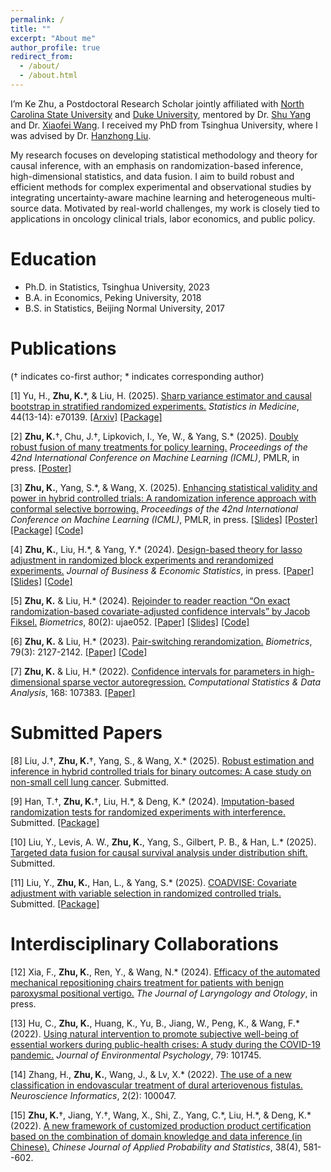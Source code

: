 ```yaml
---
permalink: /
title: ""
excerpt: "About me"
author_profile: true
redirect_from: 
  - /about/
  - /about.html
---
```


I’m Ke Zhu, a Postdoctoral Research Scholar jointly affiliated with [North Carolina State University](https://statistics.sciences.ncsu.edu/people/kzhu24/) and [Duke University](https://biostat.duke.edu/profile/ke-zhu), mentored by Dr. [Shu Yang](https://shuyang.wordpress.ncsu.edu) and Dr. [Xiaofei Wang](https://biostat.duke.edu/profile/xiaofei-wang). I received my PhD from Tsinghua University, where I was advised by Dr. [Hanzhong Liu](https://www.stat.tsinghua.edu.cn/en/info/1023/1050.htm).

My research focuses on developing statistical methodology and theory for causal inference, with an emphasis on randomization-based inference, high-dimensional statistics, and data fusion. I aim to build robust and efficient methods for complex experimental and observational studies by integrating uncertainty-aware machine learning and heterogeneous multi-source data. Motivated by real-world challenges, my work is closely tied to applications in oncology clinical trials, labor economics, and public policy.


Education
======
* Ph.D. in Statistics, Tsinghua University, 2023
* B.A. in Economics, Peking University, 2018
* B.S. in Statistics, Beijing Normal University, 2017

Publications
======
(† indicates co-first author; \* indicates corresponding author)

[1] Yu, H., **Zhu, K.**\*, & Liu, H. (2025). [Sharp variance estimator and causal bootstrap in stratified randomized experiments.](https://onlinelibrary.wiley.com/doi/10.1002/sim.70139) *Statistics in Medicine*, 44(13-14): e70139. [[Arxiv]](https://arxiv.org/abs/2401.16667) [[Package]](https://github.com/yu-hao-yang/CausalBootstrap)

[2] **Zhu, K.**†, Chu, J.†, Lipkovich, I., Ye, W., & Yang, S.\* (2025). [Doubly robust fusion of many treatments for policy learning.](http://arxiv.org/abs/2505.08092) *Proceedings of the 42nd International Conference on Machine Learning (ICML)*, PMLR, in press. [[Poster]](https://drive.google.com/file/d/1CoTnqpwHshFU7k6rgy3vbGFcBC5OAgsk/view?usp=sharing)

[3] **Zhu, K.**, Yang, S.\*, & Wang, X. (2025). [Enhancing statistical validity and power in hybrid controlled trials: A randomization inference approach with conformal selective borrowing.](https://arxiv.org/abs/2410.11713) *Proceedings of the 42nd International Conference on Machine Learning (ICML)*, PMLR, in press. [[Slides]](https://drive.google.com/file/d/1LkTDY12CjUL0BAGQAt4JmOBlgk-MN3Ix/view?usp=sharing) [[Poster]](https://drive.google.com/file/d/1g5vFT6irtPWFQWwh6AGe-iYCvMF4z0B2/view?usp=share_link) [[Package]](https://github.com/ke-zhu/intFRT) [[Code]](https://github.com/ke-zhu/frt-csb-code)

[4] **Zhu, K.**, Liu, H.\*, & Yang, Y.\* (2024). [Design-based theory for lasso adjustment in randomized block experiments and rerandomized experiments.](https://www.tandfonline.com/doi/full/10.1080/07350015.2024.2403381) *Journal of Business & Economic Statistics*, in press. [[Paper]](https://drive.google.com/file/d/1CG2LFFoNklAKZGLoSOexTEjpcvv6VI_c/view?usp=share_link) [[Slides]](https://drive.google.com/file/d/1U_IFeQeBr02D8ypQrqGq7UoJ7Ffw8huE/view?usp=share_link) [[Code]](https://github.com/ke-zhu/stra-rerand-lasso-code)

[5] **Zhu, K.** & Liu, H.\* (2024). [Rejoinder to reader reaction “On exact randomization-based covariate-adjusted confidence intervals” by Jacob Fiksel.](https://doi.org/10.1093/biomtc/ujae052) *Biometrics*, 80(2): ujae052. [[Paper]](https://drive.google.com/file/d/1Ox9LaahfrXYHSPLYWynKGnPIW24CG68p/view?usp=share_link) [[Slides]](https://drive.google.com/file/d/1Lb3smMd7e2W-zL3MD9eGbIWp_hWZrcQv/view?usp=share_link) [[Code]](https://github.com/ke-zhu/rbci) 

[6] **Zhu, K.** & Liu, H.\* (2023). [Pair-switching rerandomization.](https://doi.org/10.1111/biom.13712) *Biometrics*, 79(3): 2127-2142. [[Paper]](https://drive.google.com/file/d/18YwSCJwJ9JPYIMURraZV2mAMCdj9YH2N/view?usp=share_link) [[Code]](https://academic.oup.com/biometrics/article/79/3/2127/7513878#supplementary-data)

[7] **Zhu, K.** & Liu, H.\* (2022). [Confidence intervals for parameters in high-dimensional sparse vector autoregression.](https://doi.org/10.1016/j.csda.2021.107383) *Computational Statistics & Data Analysis*, 168: 107383. [[Paper]](https://drive.google.com/file/d/1EIu74F-MQtSpYKt_sh6d15FKKShr9c5w/view?usp=sharing)

Submitted Papers
======

[8] Liu, J.†, **Zhu, K.**†, Yang, S., & Wang, X.\* (2025). [Robust estimation and inference in hybrid controlled trials for binary outcomes: A case study on non-small cell lung cancer](https://arxiv.org/abs/2505.00217). Submitted.

[9] Han, T.†, **Zhu, K.**†, Liu, H.\*, & Deng, K.\* (2024). [Imputation-based randomization tests for randomized experiments with interference.](https://arxiv.org/abs/2411.08352) Submitted. [[Package]](https://github.com/htx113/imprt)

[10] Liu, Y., Levis, A. W., **Zhu, K.**, Yang, S., Gilbert, P. B., & Han, L.\* (2025). [Targeted data fusion for causal survival analysis under distribution shift.](https://arxiv.org/abs/2501.18798) Submitted.

[11] Liu, Y., **Zhu, K.**, Han, L., & Yang, S.\* (2025). [COADVISE: Covariate adjustment with variable selection in randomized controlled trials.](https://arxiv.org/abs/2501.08945) Submitted. [[Package]](https://github.com/yiliu1998/Coadvise)

Interdisciplinary Collaborations
======

[12] Xia, F., **Zhu, K.**, Ren, Y., & Wang, N.\* (2024). [Efficacy of the automated mechanical repositioning chairs treatment for patients with benign paroxysmal positional vertigo.](https://www.cambridge.org/core/journals/journal-of-laryngology-and-otology/article/efficacy-of-the-automated-mechanical-repositioning-chairs-treatment-for-patients-with-benign-paroxysmal-positional-vertigo/F0849A523F950E5A5195324EB1D75833) *The Journal of Laryngology and Otology*, in press.

[13] Hu, C., **Zhu, K.**, Huang, K., Yu, B., Jiang, W., Peng, K., & Wang, F.\* (2022). [Using natural intervention to promote subjective well-being of essential workers during public-health crises: A study during the COVID-19 pandemic.](https://doi.org/10.1016/j.jenvp.2021.101745) *Journal of Environmental Psychology*, 79: 101745.

[14] Zhang, H., **Zhu, K.**, Wang, J., & Lv, X.\* (2022). [The use of a new classification in endovascular treatment of dural arteriovenous fistulas.](https://doi.org/10.1016/j.neuri.2022.100047) *Neuroscience Informatics*, 2(2): 100047.

[15] **Zhu, K.**†, Jiang, Y.†, Wang, X., Shi, Z., Yang, C.\*, Liu, H.\*, & Deng, K.\* (2022). [A new framework of customized production product certification based on the combination of domain knowledge and data inference (in Chinese).](https://aps.ecnu.edu.cn/cn/article/id/9522) *Chinese Journal of Applied Probability and Statistics*, 38(4), 581--602.




<script type='text/javascript' id='clustrmaps' src='//cdn.clustrmaps.com/map_v2.js?cl=080808&w=320&t=tt&d=6azBu2HkvZX9yIT4v8xF7VXA7w7dy-5qi5E20N5j5Js&co=ffffff&cmo=3acc3a&cmn=ff5353&ct=808080'></script>

